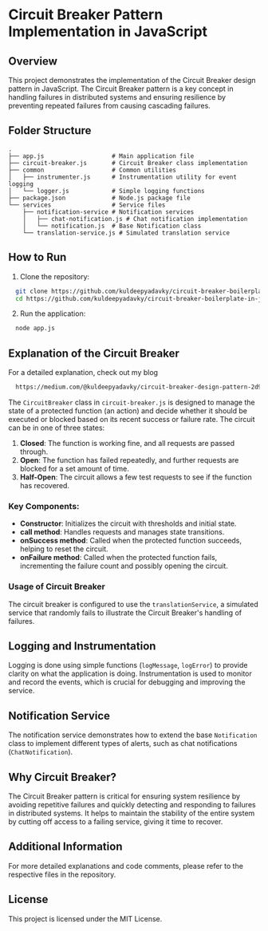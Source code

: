 
# Circuit Breaker Pattern Implementation in JavaScript

## Overview

This project demonstrates the implementation of the Circuit Breaker design pattern in JavaScript. The Circuit Breaker pattern is a key concept in handling failures in distributed systems and ensuring resilience by preventing repeated failures from causing cascading failures.

## Folder Structure

```
.
├── app.js                   # Main application file
├── circuit-breaker.js       # Circuit Breaker class implementation
├── common                   # Common utilities
│   ├── instrumenter.js      # Instrumentation utility for event logging
│   └── logger.js            # Simple logging functions
├── package.json             # Node.js package file
└── services                 # Service files
    ├── notification-service # Notification services
    │   ├── chat-notification.js # Chat notification implementation
    │   └── notification.js  # Base Notification class
    └── translation-service.js # Simulated translation service
```

## How to Run

1. Clone the repository:
  ```sh
    git clone https://github.com/kuldeepyadavky/circuit-breaker-boilerplate-in-js
    cd https://github.com/kuldeepyadavky/circuit-breaker-boilerplate-in-js
  ```

2. Run the application:
  ```sh
    node app.js
  ```

## Explanation of the Circuit Breaker


For a detailed explanation, check out my blog
  ```sh
    https://medium.com/@kuldeepyadavky/circuit-breaker-design-pattern-2d94b3c69c5b
  ```

The `CircuitBreaker` class in `circuit-breaker.js` is designed to manage the state of a protected function (an action) and decide whether it should be executed or blocked based on its recent success or failure rate. The circuit can be in one of three states: 

1. **Closed**: The function is working fine, and all requests are passed through.
2. **Open**: The function has failed repeatedly, and further requests are blocked for a set amount of time.
3. **Half-Open**: The circuit allows a few test requests to see if the function has recovered.

### Key Components:

- **Constructor**: Initializes the circuit with thresholds and initial state.
- **call method**: Handles requests and manages state transitions.
- **onSuccess method**: Called when the protected function succeeds, helping to reset the circuit.
- **onFailure method**: Called when the protected function fails, incrementing the failure count and possibly opening the circuit.

### Usage of Circuit Breaker

The circuit breaker is configured to use the `translationService`, a simulated service that randomly fails to illustrate the Circuit Breaker's handling of failures.

## Logging and Instrumentation

Logging is done using simple functions (`logMessage`, `logError`) to provide clarity on what the application is doing. Instrumentation is used to monitor and record the events, which is crucial for debugging and improving the service.

## Notification Service

The notification service demonstrates how to extend the base `Notification` class to implement different types of alerts, such as chat notifications (`ChatNotification`).

## Why Circuit Breaker?

The Circuit Breaker pattern is critical for ensuring system resilience by avoiding repetitive failures and quickly detecting and responding to failures in distributed systems. It helps to maintain the stability of the entire system by cutting off access to a failing service, giving it time to recover.

## Additional Information

For more detailed explanations and code comments, please refer to the respective files in the repository.

## License

This project is licensed under the MIT License.